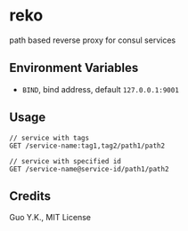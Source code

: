 # reko

path based reverse proxy for consul services

## Environment Variables

* `BIND`, bind address, default `127.0.0.1:9001`

## Usage

```
// service with tags
GET /service-name:tag1,tag2/path1/path2

// service with specified id
GET /service-name@service-id/path1/path2
```

## Credits

Guo Y.K., MIT License
